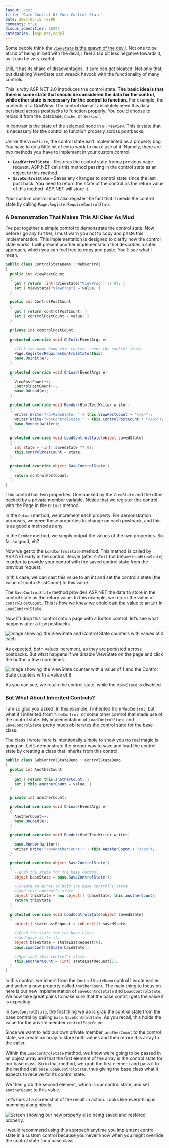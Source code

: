 ```yaml
---
layout: post
title: "Gain Control Of Your Control State"
date: 2007-03-15 -0800
comments: true
disqus_identifier: 18247
categories: [asp.net,code]
---
```

Some people think the [`ViewState` is the spawn of the
devil](http://staff.interesource.com/james/aug06/viewstate_postbacks_harmful.htm "ASP.NET Postbacks and ViewState Considered Harmful").
Not one to be afraid of being in bed with the devil, I feel a tad bit
less negative towards it, as it can be very useful.

Still, it has its share of disadvantages. It sure can get bloated. Not
only that, but disabling ViewState can wreack havock with the
functionality of many controls.

This is why ASP.NET 2.0 introduces the control state. **The basic idea
is that there is some state that should be considered the data for the
control, while other state is necessary for the control to function.**
For example, the contents of a GridView. The control doesn’t absolutely
need this data persisted across postbacks to function properly. You
could choose to reload it from the database, `Cache`, or `Session`.

In contrast is the state of the selected node in a `TreeView`. This is
state that is necessary for the control to function properly across
postbacks.

Unlike the `ViewState`, the control state isn’t implemented as a
property bag. You have to do a little bit of extra work to make use of
it. Namely, there are two methods you have to implement in your custom
control.

-   **`LoadControlState`** – Restores the control state from a previous
    page request. ASP.NET calls this method passing in the control state
    as an object to this method.
-   **`SaveControlState`** – Saves any changes to control state since
    the last post back. You need to return the state of the control as
    the return value of this method. ASP.NET will store it.

Your custom control must also register the fact that it needs the
control state by calling `Page.RegisterRequireControlState`.

### A Demonstration That Makes This All Clear As Mud

I’ve put together a simple control to demonstrate the control state. Now
before I go any further, I must warn you not to copy and paste this
implementation. This implementation is designed to clarify how the
control state works. I will present another implementation that
describes a safer approach, which you can feel free to copy and paste.
You’ll see what I mean.

```csharp
public class ControlStateDemo : WebControl
{
  public int ViewPostCount
  {
    get { return (int)(ViewState["ViewProp"] ?? 0); }
    set { ViewState["ViewProp"] = value; }
  }

  public int ControlPostCount
  {
    get { return controlPostCount; }
    set { controlPostCount = value; }
  }
  
  private int controlPostCount;

  protected override void OnInit(EventArgs e)
  {
    //Let the page know this control needs the control state.
    Page.RegisterRequiresControlState(this);
    base.OnInit(e);
  }

  protected override void OnLoad(EventArgs e)
  {
    ViewPostCount++;
    ControlPostCount++;
    base.OnLoad(e);
  }

  protected override void Render(HtmlTextWriter writer)
  {
    writer.Write("<p>ViewState: " + this.ViewPostCount + "</p>");
    writer.Write("<p>ControlState:" + this.ControlPostCount + "</p>");
    base.Render(writer);
  }
  
  protected override void LoadControlState(object savedState)
  {
    int state = (int)(savedState ?? 0);
    this.controlPostCount = state;
  }

  protected override object SaveControlState()
  {
    return controlPostCount;
  }
}
```

This control has two properties. One backed by the `ViewState` and the
other backed by a private member variable. Notice that we register this
control with the Page in the `OnInit` method.

In the `OnLoad` method, we increment each property. For demonstration
purposes, we need these properties to change on each postback, and this
is as good a method as any.

In the `Render` method, we simply output the values of the two
properties. So far so good, eh?

Now we get to the `LoadControlState` method. This method is called by
ASP.NET early in the control lifecyle (after `OnInit` but before
`LoadViewState`) in order to provide your control with the saved control
state from the previous request.

In this case, we can cast this value to an int and set the control’s
state (the value of controlPostCount) to this value.

The `SaveControlState` method provides ASP.NET the data to store in the
control state as the return value. In this example, we return the value
of `controlPostCount`. This is how we knew we could cast the value to an
`int` in `LoadControlState`.

Now if I drop this control onto a page with a Button control, let’s see
what happens after a few postbacks.

![Image showing the ViewState and Control State counters with values of
4
each](http://haacked.com/images/haacked_com/WindowsLiveWriter/GainControlOfYourControlState_2D7/UntitledPageWindowsInternetExplorer6.png)

As expected, both values increment, as they are persisted across
postbacks. But what happens if we disable ViewState on the page and
click the button a few more times.

![Image showing the ViewState counter with a value of 1 and the Control
State counters with a value of
8](http://haacked.com/images/haacked_com/WindowsLiveWriter/GainControlOfYourControlState_2D7/UntitledPageWindowsInternetExplorer7.png)

As you can see, we retain the control state, while the `ViewState` is
disabled.

### But What About Inherited Controls?

I am so glad you asked! In this example, I inherited from `WebControl`,
but what if I inherited from `TreeControl`, or some other control that
made use of the control state. My implementation of `LoadControlState`
and `SaveControlState` pretty much obliterates the control state for the
base class.

The class I wrote here is intentionally simple to show you no real magic
is going on. Let’s demonstrate the proper way to save and load the
control state by creating a class that inherits from this control.

```csharp
public class SubControlStateDemo : ControlStateDemo
{
  public int AnotherCount
  {
    get { return this.anotherCount; }
    set { this.anotherCount = value; }
  }

  private int anotherCount;

  protected override void OnLoad(EventArgs e)
  {
    AnotherCount++;
    base.OnLoad(e);
  }

  protected override void Render(HtmlTextWriter writer)
  {
    base.Render(writer);
    writer.Write("<p>AnotherCount:" + this.AnotherCount + "</p>");
  }

  protected override object SaveControlState()
  {
    //grab the state for the base control.
    object baseState = base.SaveControlState();

    //create an array to hold the base control’s state 
    //and this control’s state.
    object thisState = new object[] {baseState, this.anotherCount};
    return thisState;
  }

  protected override void LoadControlState(object savedState)
  {
    object[] stateLastRequest = (object[]) savedState;
    
    //Grab the state for the base class 
    //and give it to it.
    object baseState = stateLastRequest[0];
    base.LoadControlState(baseState);

    //Now load this control’s state.
    this.anotherCount = (int) stateLastRequest[1];
  }
}
```

In this control, we inherit from the `ControlStateDemo` control I wrote
earlier and added a new property called `AnotherCount`. The main thing
to focus on here is our new implementation of `SaveControlState` and
`LoadControlState`. We now take great pains to make sure that the base
control gets the value it is expecting.

In `SaveControlState`, the first thing we do is grab the control state
from the base control by calling `base.SaveControlState`. As you recall,
this holds the value for the private member `controlPostCount`.

Since we want to add our own private member, `anotherCount` to the
control state, we create an array to store both values and then return
this array to the caller.

Within the `LoadControlState` method, we know we’re going to be passed
in an object array and that the first element of the array is the
control state for our base class. So in that method, we grab the first
element and pass it to the method call `base.LoadControlState`, thus
giving the base class what it expects to receive for its control state.

We then grab the second element, which is our control state, and set
`anotherCount` to this value.

Let’s look at a screenshot of the result in action. Looks like
everything is humming along nicely.

![Screen showing our new property also being saved and restored
properly.](http://haacked.com/images/haacked_com/WindowsLiveWriter/GainControlOfYourControlState_2D7/UntitledPageWindowsInternetExplorer9.png)

I would recommend using this approach anytime you implement control
state in a custom control because you never know when you might override
the control state for a base class.

